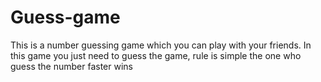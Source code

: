 # Guess-game
This is a number guessing game which you can play with your friends. In this game you just need to guess the game, rule is simple the one who guess the number faster wins
